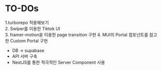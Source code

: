 # TO-DOs

1.turborepo 적용해보기  
2. Swiper를 이용한 Tiktok UI  
3. framer-motion을 이용한 page transition 구현 4. MUI의 Portal 컴포넌트를 참고한 Custom Portal 구현

-   DB -> supabase
-   API 서버 구축
-   NextJS를 통한 적극적인 Server Component 사용
